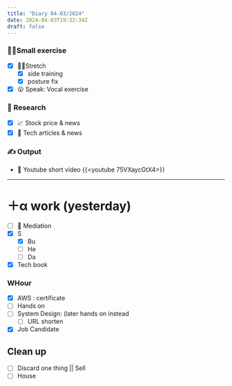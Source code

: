 ```yaml
---
title: "Diary 04-03/2024"  
date: 2024-04-03T19:32:34Z
draft: false
---
```


### 🧘‍♀️Small exercise

- [x]  🧎‍♀️Stretch
    - [x]  side training
    - [x]  posture fix
- [x]  😮 Speak: Vocal exercise

### 👀 Research

- [x]  📈 Stock price & news
- [x]  👾 Tech articles & news

### ✍️ Output

- 🎥 Youtube short video {{<youtube 75VXaycGtX4>}}

---

# ＋α work (yesterday)

- [ ]  🧘 Mediation
- [x]  S
    - [x]  Bu
    - [ ]  He
    - [ ]  Da
- [x]  Tech book

### WHour

- [x]  AWS : certificate
- [ ]  Hands on
- [ ]  System Design:  (later hands on instead
    - [ ]  URL shorten
- [x]  Job Candidate

## Clean up

- [ ]  Discard one thing || Sell
- [ ]  House